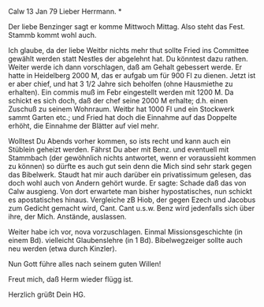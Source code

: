  Calw 13 Jan 79
Lieber Herrmann. <Mogl>*

Der liebe Benzinger sagt er komme Mittwoch Mittag. Also steht das Fest. Stammb kommt wohl auch.

Ich glaube, da der liebe Weitbr nichts mehr thut sollte Fried ins Committee gewählt werden statt Nestles der abgelehnt hat. Du könntest dazu rathen. 
Weiter werde ich dann vorschlagen, daß am Gehalt gebessert werde. Er hatte in Heidelberg 2000 M, das er aufgab um für 900 Fl zu dienen. Jetzt ist er aber chief, und hat 3 1/2 Jahre sich beholfen (ohne Hausmiethe zu erhalten). Ein commis muß im Febr eingestellt werden mit 1200 M. Da schickt es sich doch, daß der chef seine 2000 M erhalte; d.h. einen Zuschuß zu seinem Wohnraum. Weitbr hat 1000 Fl und ein Stockwerk sammt Garten etc.; und Fried hat doch die Einnahme auf das Doppelte erhöht, die Einnahme der Blätter auf viel mehr.

Wolltest Du Abends vorher kommen, so ists recht und kann auch ein Stüblein geheizt werden. Fährst Du aber mit Benz. und eventuell mit Stammbach (der gewöhnlich nichts antwortet, wenn er voraussieht kommen zu können) so dürfte es auch gut sein denn die Mich sind sehr stark gegen das Bibelwerk. Staudt hat mir auch darüber ein privatissimum gelesen, das doch wohl auch von Andern gehört wurde. Er sagte: Schade daß das von Calw ausgieng. Von dort erwartete man bisher hypostatisches, nun schickt es apostatisches hinaus. Vergleiche zB Hiob, der gegen Ezech und Jacobus zum Gedicht gemacht wird, Cant. Cant u.s.w. Benz wird jedenfalls sich über ihre, der Mich. Anstände, auslassen.

Weiter habe ich vor, nova vorzuschlagen. Einmal Missionsgeschichte (in einem Bd). vielleicht Glaubenslehre (in 1 Bd). Bibelwegzeiger sollte auch neu werden (etwa durch Kinzler).

Nun Gott führe alles nach seinem guten Willen!

Freut mich, daß Herm wieder flügg ist.

 Herzlich grüßt
 Dein HG.

